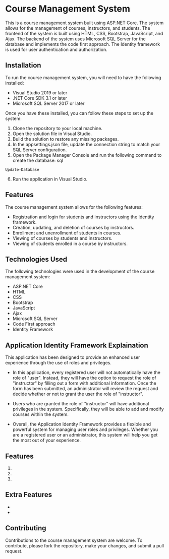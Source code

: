 # Course Management System

This is a course management system built using ASP.NET Core. The system allows for the management of courses, instructors, and students. The frontend of the system is built using HTML, CSS, Bootstrap, JavaScript, and Ajax. The backend of the system uses Microsoft SQL Server for the database and implements the code first approach. The Identity framework is used for user authentication and authorization.

## Installation
To run the course management system, you will need to have the following installed:

* Visual Studio 2019 or later
* .NET Core SDK 3.1 or later
* Microsoft SQL Server 2017 or later

Once you have these installed, you can follow these steps to set up the system:

1. Clone the repository to your local machine.
2. Open the solution file in Visual Studio.
3. Build the solution to restore any missing packages.
4. In the appsettings.json file, update the connection string to match your SQL Server configuration.
5. Open the Package Manager Console and run the following command to create the database:
sql

```
Update-Database
```
6. Run the application in Visual Studio.

## Features
The course management system allows for the following features:

* Registration and login for students and instructors using the Identity framework.
* Creation, updating, and deletion of courses by instructors.
* Enrollment and unenrollment of students in courses.
* Viewing of courses by students and instructors.
* Viewing of students enrolled in a course by instructors.

## Technologies Used
The following technologies were used in the development of the course management system:

- ASP.NET Core
- HTML
- CSS
- Bootstrap
- JavaScript
- Ajax
- Microsoft SQL Server
- Code First approach
- Identity Framework

## Application Identity Framework Explaination
This application has been designed to provide an enhanced user experience through the use of roles and privileges.

- In this application, every registered user will not automatically have the role of "user". Instead, they will have the option to request the role of "instructor" by filling out a form with additional information. Once the form has been submitted, an administrator will review the request and decide whether or not to grant the user the role of "instructor".

- Users who are granted the role of "instructor" will have additional privileges in the system. Specifically, they will be able to add and modify courses within the system.

- Overall, the Application Identity Framework provides a flexible and powerful system for managing user roles and privileges. Whether you are a registered user or an administrator, this system will help you get the most out of your experience.
 
 ## Features
 1. 
 2.
 3.
 ## Extra Features
 - 
 - 
 
## Contributing
 Contributions to the course management system are welcome. To contribute, please fork the repository, make your changes, and submit a pull request.
